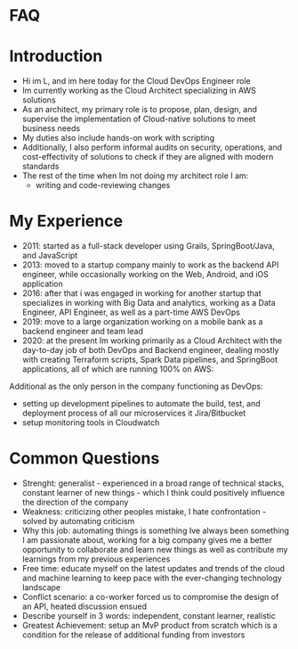 # FAQ

# Introduction
- Hi im L, and im here today for the Cloud DevOps Engineer role
- Im currently working as the Cloud Architect specializing in AWS solutions
- As an architect, my primary role is to propose, plan, design, and supervise the implementation of Cloud-native solutions to meet business needs
- My duties also include hands-on work with scripting
- Additionally, I also perform informal audits on security, operations, and cost-effectivity of solutions to check if they are aligned with modern standards
- The rest of the time when Im not doing my architect role I am: 
  - writing and code-reviewing changes 

# My Experience
- 2011: started as a full-stack developer using Grails, SpringBoot/Java, and JavaScript
- 2013: moved to a startup company mainly to work as the backend API engineer, while occasionally working on the Web, Android, and iOS application
- 2016: after that i was engaged in working for another startup that specializes in working with Big Data and analytics, working as a Data Engineer, API Engineer, as well as a part-time AWS DevOps 
- 2019: move to a large organization working on a mobile bank as a backend engineer and team lead
- 2020: at the present Im working primarily as a Cloud Architect with the day-to-day job of both DevOps and Backend engineer, dealing mostly with creating Terraform scripts, Spark Data pipelines, and SpringBoot applications, all of which are running 100% on AWS:

Additional as the only person in the company functioning as DevOps: 
- setting up development pipelines to automate the build, test, and deployment process of all our microservices it Jira/Bitbucket
- setup monitoring tools in Cloudwatch

# Common Questions
- Strenght: generalist - experienced in a broad range of technical stacks, constant learner of new things - which I think could positively influence the direction of the company
- Weakness: criticizing other peoples mistake, I hate confrontation - solved by automating criticism
- Why this job: automating things is something Ive always been something I am passionate about, working for a big company gives me a better opportunity to collaborate and learn new things as well as contribute my learnings from my previous experiences
- Free time: educate myself on the latest updates and trends of the cloud and machine learning to keep pace with the ever-changing technology landscape
- Conflict scenario: a co-worker forced us to compromise the design of an API, heated discussion ensued
- Describe yourself in 3 words: independent, constant learner, realistic
- Greatest Achievement: setup an MvP product from scratch which is a condition for the release of additional funding from investors
